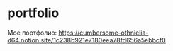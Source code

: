 # portfolio
Мое портфолио: https://cumbersome-othnielia-d64.notion.site/1c238b921e7180eea78fd656a5ebbcf0
